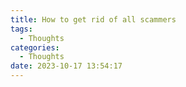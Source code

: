 ```yaml
---
title: How to get rid of all scammers
tags:
  - Thoughts
categories:
  - Thoughts
date: 2023-10-17 13:54:17
---
```


